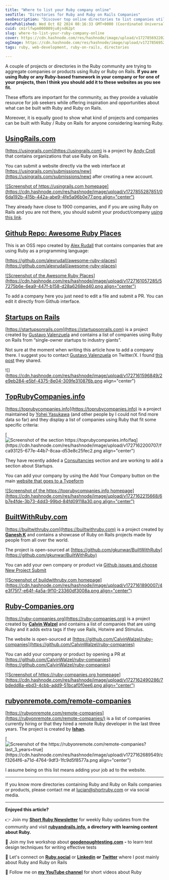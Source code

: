 ```yaml
---
title: "Where to list your Ruby company online"
seoTitle: "Directories for Ruby and Ruby on Rails Companies"
seoDescription: "Discover top online directories to list companies utilizing Ruby or Ruby on Rails and get more visible in the Ruby community"
datePublished: Wed Oct 02 2024 08:16:33 GMT+0000 (Coordinated Universal Time)
cuid: cm1rlfwpm000809ju0jnd62pt
slug: where-to-list-your-ruby-company-online
cover: https://cdn.hashnode.com/res/hashnode/image/upload/v1727856922023/56432c5d-ca41-4060-bbdc-88c7e6402b9e.png
ogImage: https://cdn.hashnode.com/res/hashnode/image/upload/v1727856952517/9a2381d9-49dc-4295-b9c8-ee96a447c9a4.png
tags: ruby, web-development, ruby-on-rails, directories

---
```


A couple of projects or directories in the Ruby community are trying to aggregate companies or products using Ruby or Ruby on Rails. **If you are using Ruby or any Ruby-based framework in your company or for one of your projects, then I think you should add it to these websites as you see fit.**

These efforts are important for the community, as they provide a valuable resource for job seekers while offering inspiration and opportunities about what can be built with Ruby and Ruby on Rails.

Moreover, it is equally good to show what kind of projects and companies can be built with Ruby / Ruby on Rails for anyone considering learning Ruby.

## [UsingRails.com](https://usingrails.com)

[https://usingrails.com](https://usingrails.com) is a project by [Andy Croll](https://andycroll.com) that contains organizations that use Ruby on Rails.

You can submit a website directly via the web interface at [https://usingrails.com/submissions/new](https://usingrails.com/submissions/new) after creating a new account.

[![Screenshot of https://usingrails.com homepage](https://cdn.hashnode.com/res/hashnode/image/upload/v1727855287851/06da192b-415b-442a-abe9-4fe5a96b0e77.png align="center")](https://usingrails.com)

They already have close to 1900 companies, and if you are using Ruby on Rails and you are not there, you should submit your product/company [using this link](https://usingrails.com/submissions/new).

## [Github Repo: Awesome Ruby Places](https://github.com/alexrudall/awesome-ruby-places)

This is an OSS repo created by [Alex Rudall](https://github.com/alexrudall) that contains companies that are using Ruby as a programming language:

[https://github.com/alexrudall/awesome-ruby-places](https://github.com/alexrudall/awesome-ruby-places)

[![Screenshot of the Awesome Ruby Places](https://cdn.hashnode.com/res/hashnode/image/upload/v1727161057285/57275b6e-6ea9-447f-b158-d28a6268ed40.png align="center")](https://github.com/alexrudall/awesome-ruby-places)

To add a company here you just need to edit a file and submit a PR. You can edit it directly from Github interface.

## [Startups on Rails](https://startupsonrails.com)

[https://startupsonrails.com](https://startupsonrails.com) is a project created by [Gustavo Valenzuela](https://x.com/GV1180) and contains a list of companies using Ruby on Rails from “single-owner startups to industry giants”.

Not sure at the moment when writing this article how to add a company there. I suggest you to contact [Gustavo Valenzuela](https://x.com/GV1180) on Twitter/X. I found [this post](https://x.com/GV1180/status/1835763723824447924) they shared.

![](https://cdn.hashnode.com/res/hashnode/image/upload/v1727161596849/2e9eb284-e5bf-4375-8e04-309fe310876b.png align="center")

## [TopRubyCompanies.info](https://toprubycompanies.info)

[https://toprubycompanies.info](https://toprubycompanies.info) is a project maintained by [Yohei Yasukawa](https://x.com/yasulab) (and other people by I could not find more data so far) and they display a list of companies using Ruby that fit some specific criteria:

[![Screenshot of the section https://toprubycompanies.info/faq](https://cdn.hashnode.com/res/hashnode/image/upload/v1727162200707/fca93125-677e-44b7-8caa-d53e8c25fec2.png align="center")](https://toprubycompanies.info/faq)

They have recently added a [Consultancies](https://toprubycompanies.info/consultancies) section and are working to add a section about Startups.

You can add your company by using the Add Your Company button on the main [website that goes to a Typeform](https://form.typeform.com/to/w0Z3CiCz)

[![Screenshot of the https://toprubycompanies.info homepage](https://cdn.hashnode.com/res/hashnode/image/upload/v1727162215668/6b7e4fde-3b73-4dd3-99bd-84fd09118a30.png align="center")](https://toprubycompanies.info)

## [BuiltWithRuby.com](https://builtwithruby.com)

[https://builtwithruby.com](https://builtwithruby.com) is a project created by [**Ganesh K**](https://x.com/gkunwar1) and contains a showcase of Ruby on Rails projects made by people from all over the world.

The project is open-sourced at [https://github.com/gkunwar/BuiltWithRuby](https://github.com/gkunwar/BuiltWithRuby)

You can add your own company or product via [Github issues and choose New Project Submit](https://github.com/gkunwar/BuiltWithRuby/issues/new?assignees=&labels=RubyProject&projects=&template=submit_project.md&title=)

[![Screenshot of buildwithruby.com homepage](https://cdn.hashnode.com/res/hashnode/image/upload/v1727161890007/4e3f75f7-e64f-4a5a-9f10-23360df3008a.png align="center")](https://builtwithruby.com)

## [Ruby-Companies.org](https://ruby-companies.org)

[https://ruby-companies.org](https://ruby-companies.org) is a project created by [**Calvin Walzel**](https://ruby.social/@calvin) and contains a list of companies that are using Ruby and it adds extra tags if they use Rails, Hotwire and Stimulus.

The website is open-sourced at [https://github.com/CalvinWalzel/ruby-companies](https://github.com/CalvinWalzel/ruby-companies)

You can add your company or product by opening a PR at [https://github.com/CalvinWalzel/ruby-companies](https://github.com/CalvinWalzel/ruby-companies)

[![Screenshot of https://ruby-companies.org homepage](https://cdn.hashnode.com/res/hashnode/image/upload/v1727162490286/7bdedd8a-ebd3-4cbb-add9-51bcaf0f0ee6.png align="center")](https://ruby-companies.org)

## [rubyonremote.com/remote-companies](https://rubyonremote.com/remote-companies/)

[https://rubyonremote.com/remote-companies](https://rubyonremote.com/remote-companies/) is a list of companies currently hiring or that they hired a remote Ruby developer in the last three years. The project is created by [**Ishan**](https://x.com/ekbuilds)**.**

[![Screenshot of the https://rubyonremote.com/remote-companies?last_3_years=true](https://cdn.hashnode.com/res/hashnode/image/upload/v1727162689549/cf3264f6-a71d-4764-9df3-1fc9d5f8577a.png align="center")](https://rubyonremote.com/remote-companies?last_3_years=true)

I assume being on this list means adding your job ad to the website.

---

If you know more directories containing Ruby and Ruby on Rails companies or products, please contact me at lucian@shortruby.com or via social media.

---

**Enjoyed this article?**

👉 Join my [**Short Ruby Newsletter**](https://newsletter.shortruby.com/) for weekly Ruby updates from the community and visit [**rubyandrails.info**](http://rubyandrails.info/)**, a directory with learning content about Ruby.**

👐 Join my live workshop about [**goodenoughtesting.com**](https://goodenoughtesting.com) **\-** to learn test design techniques for writing effective tests

🤝 Let's connect on [**Ruby.social**](http://ruby.social/) or [**Linkedin**](https://linkedin.com/in/lucianghinda) **or** [**Twitter**](https://x.com/lucianghinda) where I post mainly about Ruby and Ruby on Rails

🎥 Follow me on [**my YouTube channel**](https://www.youtube.com/@shortruby) for short videos about Ruby